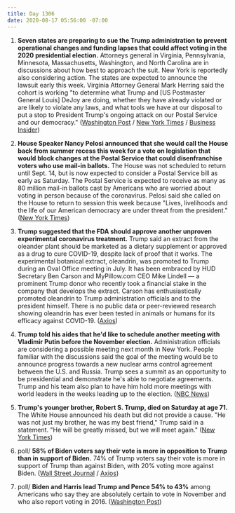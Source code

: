 ```yaml
---
title: Day 1306
date: 2020-08-17 05:56:00 -07:00
---
```


1. **Seven states are preparing to sue the Trump administration to prevent operational changes and funding lapses that could affect voting in the 2020 presidential election.** Attorneys general in Virginia, Pennsylvania, Minnesota, Massachusetts, Washington, and North Carolina are in discussions about how best to approach the suit. New York is reportedly also considering action. The states are expected to announce the lawsuit early this week. Virginia Attorney General Mark Herring said the cohort is working "to determine what Trump and \[US Postmaster General Louis\] DeJoy are doing, whether they have already violated or are likely to violate any laws, and what tools we have at our disposal to put a stop to President Trump's ongoing attack on our Postal Service and our democracy." ([Washington Post](https://www.washingtonpost.com/politics/state-officials-rush-to-shore-up-confidence-in-nov-3-election-as-voters-express-new-fears-about-mail-voting/2020/08/16/3d511144-df23-11ea-b205-ff838e15a9a6_story.html?hpid=hp_hp-top-table-high_trumpvote-339pm%3Ahomepage%2Fstory-ans) / [New York Times](https://www.nytimes.com/2020/08/16/us/politics/coronavirus-postal-service-stimulus-bill.html) / [Business Insider](https://www.businessinsider.com/states-plan-sue-trump-admin-usps-cuts-election-2020-8?utm_source=reddit.com))

2. **House Speaker Nancy Pelosi announced that she would call the House back from summer recess this week for a vote on legislation that would block changes at the Postal Service that could disenfranchise voters who use mail-in ballots.** The House was not scheduled to return until Sept. 14, but is now expected to consider a Postal Service bill as early as Saturday. The Postal Service is expected to receive as many as 80 million mail-in ballots cast by Americans who are worried about voting in person because of the coronavirus. Pelosi said she called on the House to return to session this week because "Lives, livelihoods and the life of our American democracy are under threat from the president." ([New York Times](https://www.nytimes.com/2020/08/16/us/politics/coronavirus-postal-service-stimulus-bill.html))

3. **Trump suggested that the FDA should approve another unproven experimental coronavirus treatment.** Trump said an extract from the oleander plant should be marketed as a dietary supplement or approved as a drug to cure COVID-19, despite lack of proof that it works. The experimental botanical extract, oleandrin, was promoted to Trump during an Oval Office meeting in July. It has been embraced by HUD Secretary Ben Carson and MyPillow.com CEO Mike Lindell — a prominent Trump donor who recently took a financial stake in the company that develops the extract. Carson has enthusiastically promoted oleandrin to Trump administration officials and to the president himself. There is no public data or peer-reviewed research showing oleandrin has ever been tested in animals or humans for its efficacy against COVID-19. ([Axios](https://www.axios.com/trump-covid-oleandrin-9896f570-6cd8-4919-af3a-65ebad113d41.html))

4. **Trump told his aides that he'd like to schedule another meeting with Vladimir Putin before the November election.** Administration officials are considering a possible meeting next month in New York. People familiar with the discussions said the goal of the meeting would be to announce progress towards a new nuclear arms control agreement between the U.S. and Russia. Trump sees a summit as an opportunity to be presidential and demonstrate he's able to negotiate agreements. Trump and his team also plan to have him hold more meetings with world leaders in the weeks leading up to the election. ([NBC News](https://www.nbcnews.com/politics/national-security/trump-eyes-putin-meeting-november-election-say-four-people-familiar-n1236861))

5. **Trump's younger brother, Robert S. Trump, died on Saturday at age 71.** The White House announced his death but did not provide a cause. "He was not just my brother, he was my best friend," Trump said in a statement. "He will be greatly missed, but we will meet again." ([New York Times](https://www.nytimes.com/2020/08/15/us/politics/robert-s-trump-dead.html))

6. poll/ **58% of Biden voters say their vote is more in opposition to Trump than in support of Biden.** 74% of Trump voters say their vote is more in support of Trump than against Biden, with 20% voting more against Biden. ([Wall Street Journal](https://s.wsj.net/public/resources/documents/WSJNBCPollAugust2020.pdf) / [Axios](https://www.axios.com/biden-trump-poll-against-3afb9853-427c-4c85-8673-ed64d6a0a5f5.html))

7. poll/ **Biden and Harris lead Trump and Pence 54% to 43%** among Americans who say they are absolutely certain to vote in November and who also report voting in 2016. ([Washington Post](https://www.washingtonpost.com/politics/post-abc-poll-shows-biden-harris-hold-double-digit-lead-over-trump-pence/2020/08/16/d5c9c312-dfe6-11ea-8dd2-d07812bf00f7_story.html?utm_source=reddit.com))